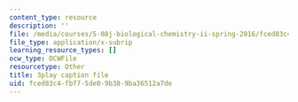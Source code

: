 ```yaml
---
content_type: resource
description: ''
file: /media/courses/5-08j-biological-chemistry-ii-spring-2016/fced83c4fbf75de09b389ba36512a7de_PgMAfWpOuf0.vtt
file_type: application/x-subrip
learning_resource_types: []
ocw_type: OCWFile
resourcetype: Other
title: 3play caption file
uid: fced83c4-fbf7-5de0-9b38-9ba36512a7de
---
```

